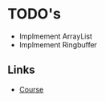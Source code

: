 TODO's
==========

 - Implmement ArrayList
 - Implmement Ringbuffer

Links
---------
 - [Course](https://frontendmasters.com/courses/algorithms/arraylist/)
